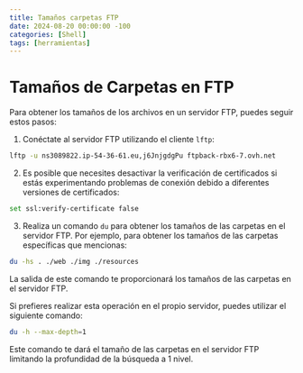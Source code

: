 ```yaml
---
title: Tamaños carpetas FTP
date: 2024-08-20 00:00:00 -100
categories: [Shell]
tags: [herramientas]
---
```


# Tamaños de Carpetas en FTP

Para obtener los tamaños de los archivos en un servidor FTP, puedes seguir estos pasos:

1. Conéctate al servidor FTP utilizando el cliente `lftp`:

```bash
lftp -u ns3089822.ip-54-36-61.eu,j6JnjgdgPu ftpback-rbx6-7.ovh.net
```

2. Es posible que necesites desactivar la verificación de certificados si estás experimentando problemas de conexión debido a diferentes versiones de certificados:

```bash
set ssl:verify-certificate false
```

3. Realiza un comando `du` para obtener los tamaños de las carpetas en el servidor FTP. Por ejemplo, para obtener los tamaños de las carpetas específicas que mencionas:

```bash
du -hs . ./web ./img ./resources
```

La salida de este comando te proporcionará los tamaños de las carpetas en el servidor FTP.

Si prefieres realizar esta operación en el propio servidor, puedes utilizar el siguiente comando:

```bash
du -h --max-depth=1
```

Este comando te dará el tamaño de las carpetas en el servidor FTP limitando la profundidad de la búsqueda a 1 nivel.
